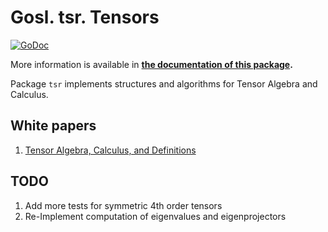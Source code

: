 # Gosl. tsr. Tensors

[![GoDoc](https://godoc.org/github.com/cpmech/gosl/tsr?status.svg)](https://godoc.org/github.com/cpmech/gosl/tsr) 

More information is available in **[the documentation of this package](https://godoc.org/github.com/cpmech/gosl/tsr).**

Package `tsr` implements structures and algorithms for Tensor Algebra and Calculus.

## White papers

1. [Tensor Algebra, Calculus, and Definitions](https://github.com/cpmech/gosl/blob/master/doc/definitions.pdf)

## TODO

1. Add more tests for symmetric 4th order tensors
2. Re-Implement computation of eigenvalues and eigenprojectors
